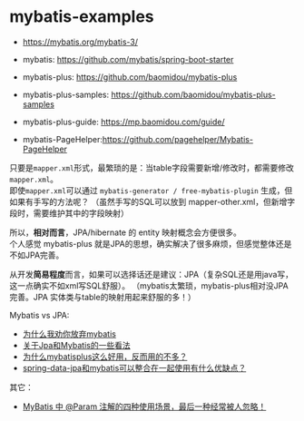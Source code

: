 # mybatis-examples

+ <https://mybatis.org/mybatis-3/>
+ mybatis: <https://github.com/mybatis/spring-boot-starter>


+ mybatis-plus: <https://github.com/baomidou/mybatis-plus>
+ mybatis-plus-samples: <https://github.com/baomidou/mybatis-plus-samples>
+ mybatis-plus-guide: <https://mp.baomidou.com/guide/>

+ mybatis-PageHelper:<https://github.com/pagehelper/Mybatis-PageHelper>

只要是`mapper.xml`形式，最繁琐的是：当table字段需要新增/修改时，都需要修改`mapper.xml`。  
即使`mapper.xml`可以通过 `mybatis-generator / free-mybatis-plugin` 生成，但如果有手写的方法呢？
（虽然手写的SQL可以放到 mapper-other.xml，但新增字段时，需要维护其中的字段映射）

所以，**相对而言**，JPA/hibernate 的 entity 映射概念会方便很多。  
个人感觉 mybatis-plus 就是JPA的思想，确实解决了很多麻烦，但感觉整体还是不如JPA完善。

从开发**简易程度**而言，如果可以选择话还是建议：JPA（复杂SQL还是用java写，这一点确实不如xml写SQL舒服）。
（mybatis太繁琐，mybatis-plus相对没JPA完善。JPA 实体类与table的映射用起来舒服的多！）

Mybatis vs JPA:
- [为什么我劝你放弃mybatis](https://zhuanlan.zhihu.com/p/45044649)
- [关于Jpa和Mybatis的一些看法](https://www.cnblogs.com/ymstars/p/10629285.html)
- [为什么mybatisplus这么好用，反而用的不多？](https://www.zhihu.com/question/314745062)
- [spring-data-jpa和mybatis可以整合在一起使用有什么优缺点？](https://www.zhihu.com/question/53706909)

其它：
- [MyBatis 中 @Param 注解的四种使用场景，最后一种经常被人忽略！](https://zhuanlan.zhihu.com/p/74853451)